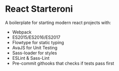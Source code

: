 # React Starteroni

A boilerplate for starting modern react projects with:

* Webpack
* ES2015/ES2016/ES2017
* Flowtype for static typing
* AvaJS for Unit Testing
* Sass-loader for styles
* ESLint & Sass-Lint
* Pre-commit githooks that checks if tests pass first
